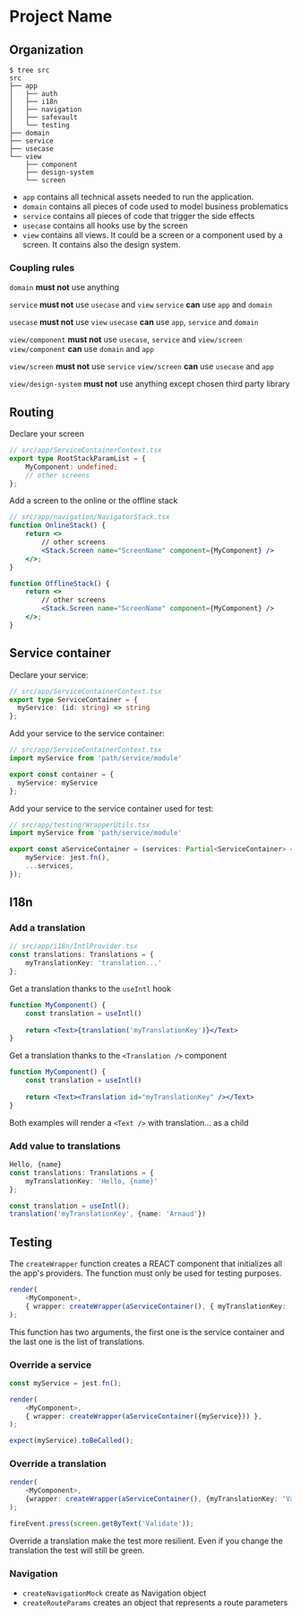 # Project Name

## Organization

```
$ tree src 
src
├── app
│   ├── auth
│   ├── i18n
│   ├── navigation
│   ├── safevault
│   └── testing
├── domain
├── service
├── usecase
└── view
    ├── component
    ├── design-system
    └── screen
```

* `app` contains all technical assets needed to run the application.
* `domain` contains all pieces of code used to model business problematics
* `service` contains all pieces of code that trigger the side effects
* `usecase` contains all hooks use by the screen
* `view` contains all views. It could be a screen or a component used by a screen. It contains also the design system.

### Coupling rules

`domain` **must not** use anything

`service` **must not** use `usecase` and `view`
`service` **can** use `app` and `domain`

`usecase` **must not** use `view`
`usecase` **can** use `app`, `service` and `domain`

`view/component` **must not** use `usecase`, `service` and `view/screen`
`view/component` **can** use `domain` and `app`

`view/screen` **must not** use `service`
`view/screen` **can** use `usecase` and `app`

`view/design-system` **must not** use anything except chosen third party library

## Routing

Declare your screen
```ts
// src/app/ServiceContainerContext.tsx
export type RootStackParamList = {
    MyComponent: undefined;
    // other screens
};

```

Add a screen to the online or the offline stack
```jsx
// src/app/navigation/NavigatorStack.tsx
function OnlineStack() {
    return <>
        // other screens
        <Stack.Screen name="ScreenName" component={MyComponent} />
    </>;
}

function OfflineStack() {
    return <>
        // other screens
        <Stack.Screen name="ScreenName" component={MyComponent} />
    </>;
}
```

## Service container

Declare your service:
```ts
// src/app/ServiceContainerContext.tsx
export type ServiceContainer = {
  myService: (id: string) => string
};
```

Add your service to the service container:
```ts
// src/app/ServiceContainerContext.tsx
import myService from 'path/service/module'

export const container = {
  myService: myService
};
```

Add your service to the service container used for test:
```ts
// src/app/testing/WrapperUtils.tsx
import myService from 'path/service/module'

export const aServiceContainer = (services: Partial<ServiceContainer> = {}): ServiceContainer => ({
    myService: jest.fn(),
    ...services,
});
```

## I18n

### Add a translation

```ts
// src/app/i18n/IntlProvider.tsx
const translations: Translations = {
    myTranslationKey: 'translation...'
};
```

Get a translation thanks to the `useIntl` hook
```jsx
function MyComponent() {
    const translation = useIntl()
    
    return <Text>{translation('myTranslationKey')}</Text>
}
```

Get a translation thanks to the `<Translation />` component

```jsx
function MyComponent() {
    const translation = useIntl()
    
    return <Text><Translation id="myTranslationKey" /></Text>
}
```

Both examples will render a `<Text />` with translation... as a child

### Add value to translations

```ts
Hello, {name}
const translations: Translations = {
    myTranslationKey: 'Hello, {name}'
};

const translation = useIntl();
translation('myTranslationKey', {name: 'Arnaud'})
```

## Testing

The `createWrapper` function creates a REACT component that initializes all the app's providers. The function must only be used for testing purposes. 

```ts
render(
    <MyComponent>,
    { wrapper: createWrapper(aServiceContainer(), { myTranslationKey: 'translation...' }) },
);
```

This function has two arguments, the first one is the service container and the last one is the list of translations.

### Override a service

```ts
const myService = jest.fn();

render(
    <MyComponent>,
    { wrapper: createWrapper(aServiceContainer({myService})) },
);

expect(myService).toBeCalled();
```

### Override a translation

```ts
render(
    <MyComponent>,
    {wrapper: createWrapper(aServiceContainer(), {myTranslationKey: 'Validate'})},
);

fireEvent.press(screen.getByText('Validate'));
```

Override a translation make the test more resilient. Even if you change the translation the test will still be green.

### Navigation

* `createNavigationMock` create as Navigation object
* `createRouteParams` creates an object that represents a route parameters